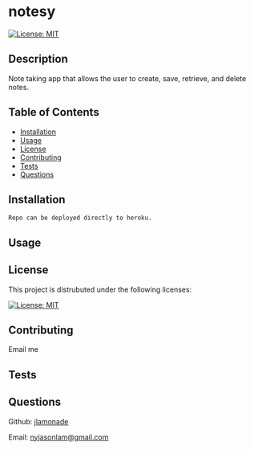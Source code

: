 # notesy

[![License: MIT](https://img.shields.io/badge/License-MIT-yellow.svg)](https://opensource.org/licenses/MIT) 

## Description

Note taking app that allows the user to create, save, retrieve, and delete notes.

## Table of Contents

- [Installation](#installation)
- [Usage](#usage)
- [License](#license)
- [Contributing](#contributing)
- [Tests](#tests)
- [Questions](#questions)


## Installation

```Repo can be deployed directly to heroku.```

## Usage

## License

This project is distrubuted under the following licenses:

[![License: MIT](https://img.shields.io/badge/License-MIT-yellow.svg)](https://opensource.org/licenses/MIT) 

## Contributing

Email me

## Tests

## Questions

Github: [jlamonade](https://www.github.com/jlamonade)

Email: nyjasonlam@gmail.com
